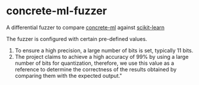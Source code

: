 # concrete-ml-fuzzer
A differential fuzzer to compare [concrete-ml](https://docs.zama.ai/concrete-ml) against [scikit-learn](https://scikit-learn.org)

The fuzzer is configured with certain pre-defined values.

1. To ensure a high precision, a large number of bits is set, typically 11 bits. 
2. The project claims to achieve a high accuracy of 99% by using a large number of bits for quantization, therefore, we use this value as a reference to determine the correctness of the results obtained by comparing them with the expected output."
